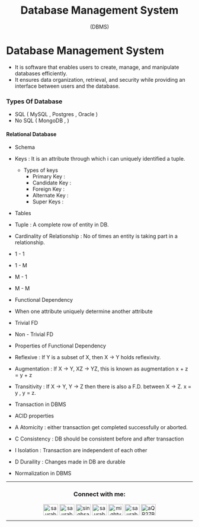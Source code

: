 <h1 align="center" > Database Management System </h1>
<p align="center" > (DBMS) </p>

# Database Management System

+ It is software that enables users to create, manage, and manipulate databases efficiently. 
+ It ensures data organization, retrieval, and security while providing an interface between users and the database.

### Types Of Database

+ SQL ( MySQL , Postgres , Oracle )
+ No SQL ( MongoDB ,  )


#### Relational Database 

+ Schema 
+ Keys : It is an attribute through which i can uniquely identified a tuple.
    + Types of keys
        + Primary Key : 
        + Candidate Key :
        + Foreign Key :
        + Alternate Key : 
        + Super Keys : 
+ Tables 
+ Tuple : A complete row of entity in DB.

+ Cardinality of Relationship : No of times an entity is taking part in a relationship.
 + 1 - 1
 + 1 - M
 + M - 1
 + M - M 

+ Functional Dependency 
 + When one attribute uniquely determine another attribute 

 + Trivial FD
 + Non - Trivial FD 

+ Properties of Functional Dependency 
 + Reflexive : If Y is a subset of X, then X -> Y holds reflexivity.
 + Augmentation : If X -> Y, XZ -> YZ, this is known as augmentation x + z = y + z
 + Transitivity : If X -> Y, Y -> Z then there is also a F.D. between X -> Z. x = y , y = z.

+ Transaction in DBMS
+ ACID properties
 + A Atomicity : either transaction get completed successfully or aborted.
 + C Consistency : DB should be consistent before and after transaction
 + I Isolation : Transaction are independent of each other 
 + D Duraility : Changes made in DB are durable




+ Normalization in DBMS  


***

<h3 align="center">Connect with me:</h3>
<p align="center">
<a href="https://twitter.com/saurabhbahadur" target="blank"><img align="center" src="https://raw.githubusercontent.com/rahuldkjain/github-profile-readme-generator/master/src/images/icons/Social/twitter.svg" alt="saurabhbahadur" height="30" width="40" /></a>
<a href="https://linkedin.com/in/saurabhbahadur" target="blank"><img align="center" src="https://raw.githubusercontent.com/rahuldkjain/github-profile-readme-generator/master/src/images/icons/Social/linked-in-alt.svg" alt="saurabhbahadur" height="30" width="40" /></a>
<a href="https://fb.com/singhsaurabhbahadur" target="blank"><img align="center" src="https://raw.githubusercontent.com/rahuldkjain/github-profile-readme-generator/master/src/images/icons/Social/facebook.svg" alt="singhsaurabhbahadur" height="30" width="40" /></a>
<a href="https://instagram.com/saurabhbahadur_" target="blank"><img align="center" src="https://raw.githubusercontent.com/rahuldkjain/github-profile-readme-generator/master/src/images/icons/Social/instagram.svg" alt="saurabhbahadur_" height="30" width="40" /></a>
<a href="https://www.youtube.com/c/mighty saur" target="blank"><img align="center" src="https://raw.githubusercontent.com/rahuldkjain/github-profile-readme-generator/master/src/images/icons/Social/youtube.svg" alt="mighty saur" height="30" width="40" /></a>
<a href="https://www.hackerrank.com/saurabhbahadur" target="blank"><img align="center" src="https://raw.githubusercontent.com/rahuldkjain/github-profile-readme-generator/master/src/images/icons/Social/hackerrank.svg" alt="saurabhbahadur" height="30" width="40" /></a>
<a href="https://discord.gg/aQR27Bg7de" target="blank"><img align="center" src="https://raw.githubusercontent.com/rahuldkjain/github-profile-readme-generator/master/src/images/icons/Social/discord.svg" alt="aQR27Bg7de" height="30" width="40" /></a>
</p>




---
